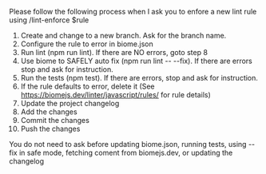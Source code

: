 Please follow the following process when I ask you to enfore a new lint rule using /lint-enforce $rule

1. Create and change to a new branch. Ask for the branch name.
2. Configure the rule to error in biome.json
3. Run lint (npm run lint). If there are NO errors, goto step 8
4. Use biome to SAFELY auto fix (npm run lint -- --fix). If there are errors stop and ask for instruction.
5. Run the tests (npm test). If there are errors, stop and ask for instruction.
6. If the rule defaults to error, delete it (See https://biomejs.dev/linter/javascript/rules/ for rule details)
7. Update the project changelog
8. Add the changes
9. Commit the changes
10. Push the changes

You do not need to ask before updating biome.json, running tests, using --fix in safe mode, fetching coment from biomejs.dev, or updating the changelog

